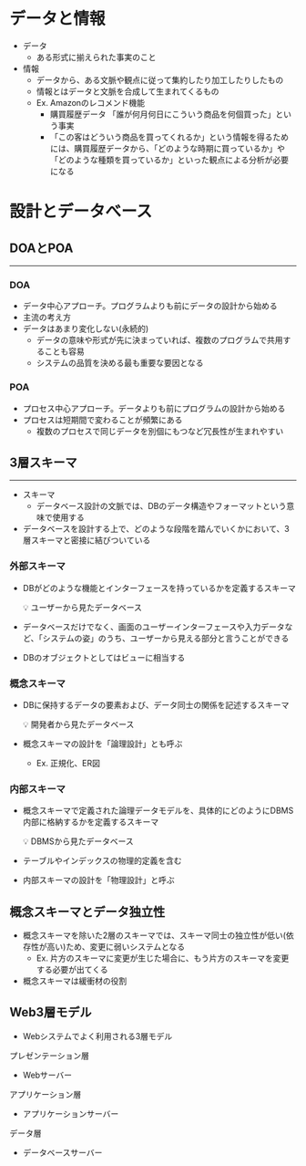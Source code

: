 # データと情報

- データ
    - ある形式に揃えられた事実のこと
- 情報
    - データから、ある文脈や観点に従って集約したり加工したりしたもの
    - 情報とはデータと文脈を合成して生まれてくるもの
    - Ex. Amazonのレコメンド機能
        - 購買履歴データ 「誰が何月何日にこういう商品を何個買った」という事実
        - 「この客はどういう商品を買ってくれるか」という情報を得るためには、購買履歴データから、「どのような時期に買っているか」や「どのような種類を買っているか」といった観点による分析が必要になる

# 設計とデータべース

## DOAとPOA

---

### DOA

- データ中心アプローチ。プログラムよりも前にデータの設計から始める
- 主流の考え方
- データはあまり変化しない(永続的)
    - データの意味や形式が先に決まっていれば、複数のプログラムで共用することも容易
    - システムの品質を決める最も重要な要因となる

### POA

- プロセス中心アプローチ。データよりも前にプログラムの設計から始める
- プロセスは短期間で変わることが頻繁にある
    - 複数のプロセスで同じデータを別個にもつなど冗長性が生まれやすい

## 3層スキーマ

---

- スキーマ
    - データベース設計の文脈では、DBのデータ構造やフォーマットという意味で使用する
- データベースを設計する上で、どのような段階を踏んでいくかにおいて、3層スキーマと密接に結びついている

### 外部スキーマ

- DBがどのような機能とインターフェースを持っているかを定義するスキーマ
    
    <aside>
    💡 ユーザーから見たデータベース
    
    </aside>
    
- データベースだけでなく、画面のユーザーインターフェースや入力データなど、「システムの姿」のうち、ユーザーから見える部分と言うことができる
- DBのオブジェクトとしてはビューに相当する

### 概念スキーマ

- DBに保持するデータの要素および、データ同士の関係を記述するスキーマ
    
    <aside>
    💡 開発者から見たデータベース
    
    </aside>
    
- 概念スキーマの設計を「論理設計」とも呼ぶ
    - Ex. 正規化、ER図

### 内部スキーマ

- 概念スキーマで定義された論理データモデルを、具体的にどのようにDBMS内部に格納するかを定義するスキーマ
    
    <aside>
    💡 DBMSから見たデータベース
    
    </aside>
    
- テーブルやインデックスの物理的定義を含む
- 内部スキーマの設計を「物理設計」と呼ぶ

## 概念スキーマとデータ独立性

- 概念スキーマを除いた2層のスキーマでは、スキーマ同士の独立性が低い(依存性が高い)ため、変更に弱いシステムとなる
    - Ex. 片方のスキーマに変更が生じた場合に、もう片方のスキーマを変更する必要が出てくる
- 概念スキーマは緩衝材の役割

## Web3層モデル

- Webシステムでよく利用される3層モデル

プレゼンテーション層

- Webサーバー

アプリケーション層

- アプリケーションサーバー

データ層

- データベースサーバー